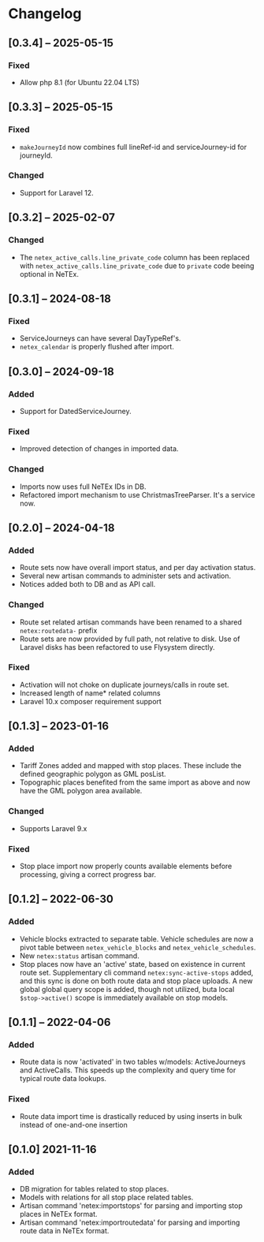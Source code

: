 # Changelog

## [0.3.4] – 2025-05-15

### Fixed

- Allow php 8.1 (for Ubuntu 22.04 LTS)

## [0.3.3] – 2025-05-15

### Fixed

- `makeJourneyId` now combines full lineRef-id and serviceJourney-id for
  journeyId.

### Changed

- Support for Laravel 12.

## [0.3.2] – 2025-02-07

### Changed

- The `netex_active_calls.line_private_code` column has been replaced with
  `netex_active_calls.line_private_code` due to `private` code beeing optional
  in NeTEx.

## [0.3.1] – 2024-08-18

### Fixed

- ServiceJourneys can have several DayTypeRef's.
- `netex_calendar` is properly flushed after import.

## [0.3.0] – 2024-09-18

### Added

- Support for DatedServiceJourney.

### Fixed

- Improved detection of changes in imported data.

### Changed

- Imports now uses full NeTEx IDs in DB.
- Refactored import mechanism to use ChristmasTreeParser. It's a service now.

## [0.2.0] – 2024-04-18

### Added

- Route sets now have overall import status, and per day activation status.
- Several new artisan commands to administer sets and activation.
- Notices added both to DB and as API call.

### Changed

- Route set related artisan commands have been renamed to a shared
  `netex:routedata-` prefix
- Route sets are now provided by full path, not relative to disk. Use of Laravel
  disks has been refactored to use Flysystem directly.

### Fixed

- Activation will not choke on duplicate journeys/calls in route set.
- Increased length of name\* related columns
- Laravel 10.x composer requirement support

## [0.1.3] – 2023-01-16

### Added

- Tariff Zones added and mapped with stop places. These include the defined
  geographic polygon as GML posList.
- Topographic places benefited from the same import as above and now have the
  GML polygon area available.

### Changed

- Supports Laravel 9.x

### Fixed

- Stop place import now properly counts available elements before processing,
  giving a correct progress bar.

## [0.1.2] – 2022-06-30

### Added

- Vehicle blocks extracted to separate table. Vehicle schedules are now a pivot
  table between `netex_vehicle_blocks` and `netex_vehicle_schedules`.
- New `netex:status` artisan command.
- Stop places now have an 'active' state, based on existence in current route
  set. Supplementary cli command `netex:sync-active-stops` added, and this sync
  is done on both route data and stop place uploads. A new global global query
  scope is added, though not utilized, buta local `$stop->active()` scope is
  immediately available on stop models.

## [0.1.1] – 2022-04-06

### Added

- Route data is now 'activated' in two tables w/models: ActiveJourneys and
  ActiveCalls. This speeds up the complexity and query time for typical route
  data lookups.

### Fixed

- Route data import time is drastically reduced by using inserts in bulk instead
  of one-and-one insertion

## [0.1.0] 2021-11-16

### Added

- DB migration for tables related to stop places.
- Models with relations for all stop place related tables.
- Artisan command 'netex:importstops' for parsing and importing stop places in
  NeTEx format.
- Artisan command 'netex:importroutedata' for parsing and importing route data
  in NeTEx format.
